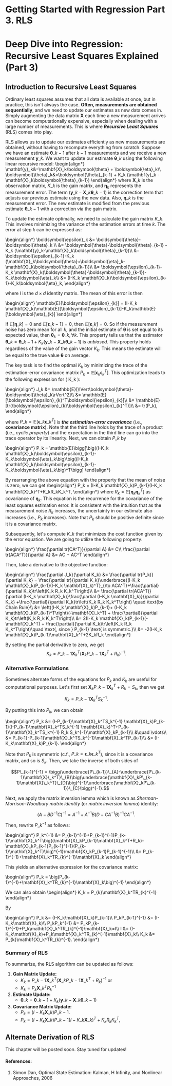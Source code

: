 # Getting Started with Regression Part 3. RLS


<h1 style="line-height: 1.3;">Deep Dive into Regression: Recursive Least Squares Explained (Part 3)</h1>

## Introduction to Recursive Least Squares

Ordinary least squares assumes that all data is available at once, but in practice, this isn't always the case. **Often, measurements are obtained sequentially**, and we need to update our estimates as new data comes in. Simply augmenting the data matrix $\mathbf{X}$ each time a new measurement arrives can become computationally expensive, especially when dealing with a large number of measurements. This is where **_Recursive Least Squares_** (RLS) comes into play.

RLS allows us to update our estimates efficiently as new measurements are obtained, without having to recompute everything from scratch. Suppose we have an estimate $\boldsymbol{\theta}\_{k-1}$ after $k-1$ measurements and we receive a new measurement $\mathbf{y}\_k$. We want to update our estimate $\boldsymbol{\theta}\_k$ using the following linear recursive model:
\begin{align*}
    \mathbf{y}\_k&=\mathbf{X}\_k\boldsymbol{\theta} + \boldsymbol{\eta}\_k\\\\
    \boldsymbol{\theta}_k&=\boldsymbol{\theta}\_{k-1} + K\_k (\mathbf{y}\_k - \mathbf{X}\_k\boldsymbol{\theta}\_{k-1})
\end{align*}
where $\mathbf{X}\_k$ is the observation matrix, $K\_k$ is the gain matrix, and $\boldsymbol{\eta}_k$ represents the measurement error. The term $(\mathbf{y}\_k - \mathbf{X}\_k\boldsymbol{\theta}\_{k-1})$ is the correction term that adjusts our previous estimate using the new data. Also, $\boldsymbol{\eta}\_k$ is the measurement error. The new estimate is modified from the previous estimate $\boldsymbol{\theta}\_{k-1}$ with a correction via the gain matrix.

To update the estimate optimally, we need to calculate the gain matrix $K\_k$. This involves minimizing the variance of the estimation errors at time $k$. The error at step $k$ can be expressed as:

\begin{align*}
	\boldsymbol{\epsilon}_k	&= \boldsymbol{\theta}-\boldsymbol{\theta}\_k \\\\
							&= \boldsymbol{\theta}-\boldsymbol{\theta}\_{k-1} - K\_k (\mathbf{y}\_k-\mathbf{X}\_k\boldsymbol{\theta}\_{k-1})\\\\
							&= \boldsymbol{\epsilon}\_{k-1}-K\_k (\mathbf{X}\_k\boldsymbol{\theta}+\boldsymbol{\eta}\_k-\mathbf{X}\_k\boldsymbol{\theta}\_{k-1})\\\\
							&= \boldsymbol{\epsilon}\_{k-1}-K\_k \mathbf{X}\_k(\boldsymbol{\theta}-\boldsymbol{\theta}\_{k-1})-K_k\boldsymbol{\eta}\_k\\\\
							&= (I-K_k \mathbf{X}\_k)\boldsymbol{\epsilon}\_{k-1}-K\_k\boldsymbol{\eta}\_k,
\end{align*}

where $I$ is the $d\times d$ identity matrix. The mean of this error is then

\begin{align*}
    \mathbb{E}[\boldsymbol{\epsilon}\_{k}] = (I-K\_k \mathbf{X}\_k)\mathbb{E}[\boldsymbol{\epsilon}\_{k-1}]-K\_k\mathbb{E}[\boldsymbol{\eta}\_{k}]
\end{align*}

If $\mathbb{E}[\boldsymbol{\eta}\_{k}]=0$ and $\mathbb{E}[\boldsymbol{\epsilon}\_{k-1}]=0$, then $\mathbb{E}[\boldsymbol{\epsilon}\_{k}]=0$. So if the measurement noise has zero mean for all $k$, and the initial estimate of $\boldsymbol{\theta}$ is set equal to its expected value, then $\boldsymbol{\theta}_k=\boldsymbol{\theta}\_k, \forall k$. This property tells us that the estimator $\boldsymbol{\theta}\_k = \boldsymbol{\theta}\_{k-1}+K_k (\mathbf{y}\_k-\mathbf{X}\_k\boldsymbol{\theta}\_{k-1})$ is *unbiased*. This property holds regardless of the value of the gain vector $K_k$. This means the estimate will be equal to the true value $\boldsymbol{\theta}$ on average. 

The key task is to find the optimal $K_k$ by minimizing the trace of the estimation-error covariance matrix $P_k = \mathbb{E}[\boldsymbol{\epsilon}_k \boldsymbol{\epsilon}_k^T]$. This optimization leads to the following expression for \( K_k \):

\begin{align*}
	J_k &= \mathbb{E}[\lVert\boldsymbol{\theta}-\boldsymbol{\theta}\_k\rVert^2]\\\\
		&= \mathbb{E}[\boldsymbol{\epsilon}\_{k}^T\boldsymbol{\epsilon}\_{k}]\\\\
		&= \mathbb{E}[tr(\boldsymbol{\epsilon}\_{k}\boldsymbol{\epsilon}\_{k}^T)]\\\\
		&= tr(P_k),
\end{align*}

where $P\_k=\mathbb{E}[\boldsymbol{\epsilon}\_{k}\boldsymbol{\epsilon}\_{k}^T]$ is **_the estimation-error covariance_** (i.e., **covariance matrix**). Note that the third line holds by the trace of a product (i.e., _cyclic property_) and the expectation in the third line can go into the trace operator by its linearity. Next, we can obtain $P\_k$ by

\begin{align*}
	P_k = \mathbb{E}\bigg[\big((I-K\_k \mathbf{X}\_k)\boldsymbol{\epsilon}\_{k-1}-K\_k\boldsymbol{\eta}\_k\big)\big((I-K_k \mathbf{X}_k)\boldsymbol{\epsilon}\_{k-1}-K_k\boldsymbol{\eta}_k\big)^T\bigg]
\end{align*}

By rearranging the above equation with the property that the mean of noise is zero, we can get
\begin{align*}
	P_k = (I-K_k \mathbf{X}_k)P\_{k-1}(I-K_k \mathbf{X}_k)^T+K_kR_kK_k^T,
\end{align*}
where $R_k = \mathbb{E}[\boldsymbol{\eta}_k\boldsymbol{\eta}_k^T]$ as covariance of $\boldsymbol{\eta}_k$. This equation is the recurrence for the covariance of the least squares estimation error. It is consistent with the intuition that as the measurement noise $R_k$ increases, the uncertainty in our estimate also increases (i.e., $P_k$ increases). Note that $P_k$ should be positive definite since it is a covariance matrix.

Subsequently, let's compute $K\_k$ that minimizes the cost function given by the error equation. We are going to utilize the following property:

\begin{align*}
	\frac{\partial tr(CA^T)}{\partial A} &= C\\\\
	\frac{\partial tr(ACA^T)}{\partial A} &= AC + AC^T
\end{align*}

Then, take a derivative to the objective function:

\begin{align*}
	\frac{\partial J_k}{\partial K_k} &= \frac{\partial tr(P_k)}{\partial K_k} = \frac{\partial tr}{\partial K_k}\underbrace{(I-K_k \mathbf{X}_k)P\_{k-1}(I-K_k \mathbf{X}_k)^T}\_{\to ACA^T}+\frac{\partial}{\partial K_k}tr\left(K_k R_k K_k^T\right)\\\\
									  &= \frac{\partial tr(ACA^T)}{\partial (I-K_k \mathbf{X}_k)}\frac{\partial (I-K_k \mathbf{X}_k)}{\partial K_k} +\frac{\partial}{\partial K_k}tr\left(K_k R_k K_k^T\right) \quad \text{by Chain Rule}\\\\
	&= \left((I-K_k \mathbf{X}_k)P\_{k-1}+ (I-K_k \mathbf{X}_k)P\_{k-1}^T\right)(-\mathbf{X}_k^T) + \frac{\partial}{\partial K_k}tr\left(K_k R_k K_k^T\right)\\\\
	&= 2(I-K_k \mathbf{X}_k)P\_{k-1}(-\mathbf{X}_k^T) + \frac{\partial}{\partial K_k}tr\left(K_k R_k K_k^T\right)\quad \text{, since } P\_{k-1} \text{ is symmetric.}\\\\
									  &= -2(I-K_k \mathbf{X}_k)P\_{k-1}\mathbf{X}_k^T+2K_kR_k
\end{align*}

By setting the partial derivative to zero, we get
$$K_k = P\_{k-1}\mathbf{X}_k^T(\mathbf{X}_kP\_{k-1}\mathbf{X}_k^T+R_k)^{-1}.$$

### Alternative Formulations
Sometimes alternate forms of the equations for $P_k$ and $K_k$ are useful for computational purposes. Let's first set $\mathbf{X}_kP\_{k-1}\mathbf{X}_k^T+R_k = S_k$, then we get 

$$K_k = P\_{k-1}\mathbf{X}_k^TS_k^{-1}.$$

By putting this into $P_k$, we can obtain

\begin{align*}
	P_k &= (I-P\_{k-1}\mathbf{X}_k^TS_k^{-1} \mathbf{X}_k)P\_{k-1}(I-P\_{k-1}\mathbf{X}_k^TS_k^{-1} \mathbf{X}_k)^T+P\_{k-1}\mathbf{X}_k^TS_k^{-1} R_k S_k^{-1}\mathbf{X}_kP\_{k-1}\\\\
		&\quad \vdots\\\\
		&= P\_{k-1}-P\_{k-1}\mathbf{X}_k^TS_k^{-1}\mathbf{X}_k^TP\_{k-1}\\\\
		&= (I-K_k\mathbf{X}_k)P\_{k-1}.
\end{align*}

Note that $P_k$ is symmetric (c.f., $P\_k=\boldsymbol{\epsilon}\_{k}\boldsymbol{\epsilon}\_{k}^T$), since it is a covariance matrix, and so is $S_k$. Then, we take the inverse of both sides of 

$$P\_{k-1}^{-1} = \bigg(\underbrace{P\_{k-1}}\_{A}-\underbrace{P\_{k-1}\mathbf{X}\_k^T}\_{B}\big(\underbrace{\mathbf{X}\_kP\_{k-1}\mathbf{X}\_k^T}\_{D}\big)^{-1}\underbrace{\mathbf{X}_kP\_{k-1}}\_{C}\bigg)^{-1}.$$

Next, we apply the matrix inversion lemma which is known as _Sherman-Morrison-Woodbury matrix identity_ (or _matrix inversion lemma_) identity: 

$$(A-BD^{-1}C)^{-1} = A^{-1}+A^{-1}B(D-CA^{-1}B)^{-1}CA^{-1}.$$

Then, rewrite $P\_k^{-1}$ as follows:

\begin{align*}
	P_k^{-1} &= P\_{k-1}^{-1}+P\_{k-1}^{-1}P\_{k-1}\mathbf{X}\_k^T\big((\mathbf{X}\_kP\_{k-1}\mathbf{X}\_k^T+R\_k)-\mathbf{X}\_kP\_{k-1}P\_{k-1}^{-1}(P\_{k-1}\mathbf{X}\_k^T)\big)^{-1}\mathbf{X}\_kP\_{k-1}P\_{k-1}^{-1}\\\\
			 &= P\_{k-1}^{-1}+\mathbf{X}\_k^TR_{k}^{-1}\mathbf{X}_k
\end{align*}

This yields an alternative expression for the covariance matrix:

\begin{align*}
	P_k = \big(P\_{k-1}^{-1}+\mathbf{X}\_k^TR\_{k}^{-1}\mathbf{X}\_k\big)^{-1}
\end{align*}

We can also obtain
\begin{align*}
	K_k = P_{k}\mathbf{X}\_k^TR\_{k}^{-1}
\end{align*}

By

\begin{align*}
	P_k &= (I-K_k\mathbf{X}\_k)P\_{k-1}\\\\
	P_kP_{k-1}^{-1} &= (I-K_k\mathbf{X}\_k)\\\\
	P_kP_k^{-1} &= P_kP\_{k-1}^{-1}+P_k\mathbf{X}\_k^TR_{k}^{-1}\mathbf{X}\_k=I\\\\
	I &= (I-K_k\mathbf{X}\_k)+P_k\mathbf{X}\_k^TR_{k}^{-1}\mathbf{X}\_k\\\\
	K_k &= P_{k}\mathbf{X}\_k^TR_{k}^{-1}.
\end{align*}


### Summary of RLS

To summarize, the RLS algorithm can be updated as follows:

1. **Gain Matrix Update:**
    - $K_k = P\_{k-1}\mathbf{X}\_k^T(\mathbf{X}\_kP\_{k-1}\mathbf{X}\_k^T+R_k)^{-1}$ or
    - $K_k = P_{k}\mathbf{X}\_k^TR_{k}^{-1}$
2. **Estimate Update:** 
    - $\boldsymbol{\theta}\_k = \boldsymbol{\theta}\_{k-1}+K_k (\mathbf{y}\_k-\mathbf{X}\_k\boldsymbol{\theta}\_{k-1})$
3. **Covariance Matrix Update:**
    - $P_k = (I-K_k\mathbf{X}\_k)P\_{k-1}$.
    - $P_k = (I-K_k \mathbf{X}\_k)P\_{k-1}(I-K\_k \mathbf{X}\_k)^T+K_kR_kK_k^T,$

<!-- ### Example: Scalar Case -->

<!-- Consider a simple scalar problem where \( X_k = 1 \) and \( R_k = \mathbb{E}[\eta_k^2] \). Initially, before any measurements, we have some estimate \( \hat{\theta}_0 \) and an associated covariance \( P_0 \). As we receive each new measurement \( y_k \), the gain matrix and the estimate are updated accordingly. -->

<!-- If the initial covariance \( P_0 \) is large (indicating uncertainty), the RLS algorithm effectively weights the new measurements heavily, updating the estimate significantly with each new data point. -->

<!-- ### Curve Fitting with RLS -->

<!-- RLS can also be applied to curve fitting problems where we sequentially receive data points and want to fit a curve to them. For example, if we want to fit a straight line to noisy data, we use a linear model and update our estimates of the line parameters as new data comes in. -->

## Alternate Derivation of RLS
This chapter will be posted soon. Stay tuned for updates!

<!-- In cases where training samples arrive one by one, we can express the problem in matrix form and use the matrix inversion lemma (Sherman-Morrison-Woodbury identity) to efficiently update our estimates. This approach can also incorporate a forgetting factor \( \lambda \), which allows the model to gradually forget older data, focusing more on recent measurements. -->

<!-- The RLS method is versatile and powerful, capable of handling a wide range of scenarios where data arrives sequentially, and efficient updates are needed without recalculating from scratch. -->

#### References:
1. Simon Dan, Optimal State Estimation: Kalman, H Infinity, and Nonlinear Approaches, 2006

